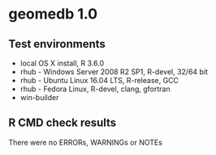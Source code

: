 # geomedb 1.0

## Test environments
* local OS X install, R 3.6.0
* rhub - Windows Server 2008 R2 SP1, R-devel, 32/64 bit
* rhub - Ubuntu Linux 16.04 LTS, R-release, GCC
* rhub - Fedora Linux, R-devel, clang, gfortran
* win-builder

## R CMD check results
There were no ERRORs, WARNINGs or NOTEs
